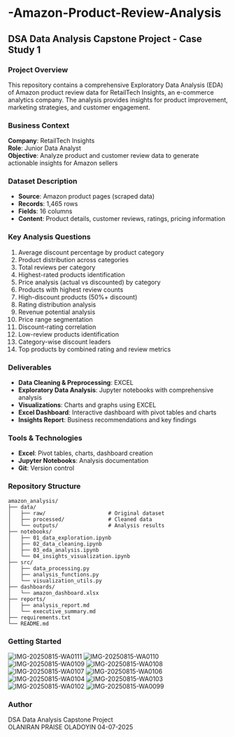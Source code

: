 # -Amazon-Product-Review-Analysis

## DSA Data Analysis Capstone Project - Case Study 1

### Project Overview
This repository contains a comprehensive Exploratory Data Analysis (EDA) of Amazon product review data for RetailTech Insights, an e-commerce analytics company. The analysis provides insights for product improvement, marketing strategies, and customer engagement.

### Business Context
**Company**: RetailTech Insights  
**Role**: Junior Data Analyst  
**Objective**: Analyze product and customer review data to generate actionable insights for Amazon sellers

### Dataset Description
- **Source**: Amazon product pages (scraped data)
- **Records**: 1,465 rows
- **Fields**: 16 columns
- **Content**: Product details, customer reviews, ratings, pricing information

### Key Analysis Questions
1. Average discount percentage by product category
2. Product distribution across categories
3. Total reviews per category
4. Highest-rated products identification
5. Price analysis (actual vs discounted) by category
6. Products with highest review counts
7. High-discount products (50%+ discount)
8. Rating distribution analysis
9. Revenue potential analysis
10. Price range segmentation
11. Discount-rating correlation
12. Low-review products identification
13. Category-wise discount leaders
14. Top products by combined rating and review metrics

### Deliverables
- **Data Cleaning & Preprocessing**: EXCEL
- **Exploratory Data Analysis**: Jupyter notebooks with comprehensive analysis
- **Visualizations**: Charts and graphs using EXCEL
- **Excel Dashboard**: Interactive dashboard with pivot tables and charts
- **Insights Report**: Business recommendations and key findings

### Tools & Technologies
- **Excel**: Pivot tables, charts, dashboard creation
- **Jupyter Notebooks**: Analysis documentation
- **Git**: Version control

### Repository Structure
```
amazon_analysis/
├── data/
│   ├── raw/                    # Original dataset
│   ├── processed/              # Cleaned data
│   └── outputs/                # Analysis results
├── notebooks/
│   ├── 01_data_exploration.ipynb
│   ├── 02_data_cleaning.ipynb
│   ├── 03_eda_analysis.ipynb
│   └── 04_insights_visualization.ipynb
├── src/
│   ├── data_processing.py
│   ├── analysis_functions.py
│   └── visualization_utils.py
├── dashboards/
│   └── amazon_dashboard.xlsx
├── reports/
│   ├── analysis_report.md
│   └── executive_summary.md
├── requirements.txt
└── README.md
```

### Getting Started
![IMG-20250815-WA0111](https://github.com/user-attachments/assets/ebfe635b-cb3f-4bba-a77e-d1598181cd63)
![IMG-20250815-WA0110](https://github.com/user-attachments/assets/09474379-0ff0-4907-a145-4f2d0b910084)
![IMG-20250815-WA0109](https://github.com/user-attachments/assets/c412cf25-63f4-4ad2-87b2-1ffc2e84d2d8)
![IMG-20250815-WA0108](https://github.com/user-attachments/assets/c0ec3ffd-e8bb-4262-9e0a-5a67f262911e)
![IMG-20250815-WA0107](https://github.com/user-attachments/assets/38ec21ce-58a1-40b8-908c-27eeb4edcb1f)
![IMG-20250815-WA0106](https://github.com/user-attachments/assets/b7e6bc1c-72a5-42ef-9ee5-ed1a8f992e24)
![IMG-20250815-WA0104](https://github.com/user-attachments/assets/45c9912e-4b94-492e-87db-a8397907234c)
![IMG-20250815-WA0103](https://github.com/user-attachments/assets/170f37d9-cfd9-49d0-97ed-ea28240254b5)
![IMG-20250815-WA0102](https://github.com/user-attachments/assets/fc73b7a6-1a2b-4523-b75a-2cf7f5e0c810)
![IMG-20250815-WA0099](https://github.com/user-attachments/assets/f1115d65-65fe-4659-8397-db4340252da0)

### Author
DSA Data Analysis Capstone Project  
OLANIRAN PRAISE OLADOYIN 
04-07-2025
